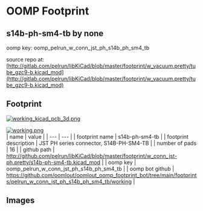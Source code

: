 # OOMP Footprint  
## s14b-ph-sm4-tb  by none  
  
oomp key: oomp_pelrun_w_conn_jst_ph_s14b_ph_sm4_tb  
  
source repo at: [http://gitlab.com/pelrun/libKiCad/blob/master/footprint/w_vacuum.pretty/tube_gzc9-b.kicad_mod](http://gitlab.com/pelrun/libKiCad/blob/master/footprint/w_vacuum.pretty/tube_gzc9-b.kicad_mod)  
## Footprint  
  
[![working_kicad_pcb_3d.png](working_kicad_pcb_3d_600.png)](working_kicad_pcb_3d.png)  
  
[![working.png](working_600.png)](working.png)  
| name | value | 
| --- | --- | 
| footprint name | s14b-ph-sm4-tb | 
| footprint description | JST PH series connector, S14B-PH-SM4-TB | 
| number of pads | 16 | 
| github path | http://github.com/pelrun/libKiCad/blob/master/footprint/w_conn_jst-ph.pretty/s14b-ph-sm4-tb.kicad_mod | 
| oomp key | oomp_pelrun_w_conn_jst_ph_s14b_ph_sm4_tb | 
| oomp bot github | https://github.com/oomlout/oomlout_oomp_footprint_bot/tree/main/footprints/pelrun_w_conn_jst_ph_s14b_ph_sm4_tb/working | 
## Images  
